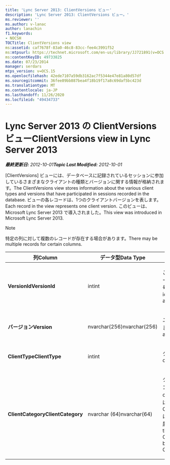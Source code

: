 ```yaml
---
title: 'Lync Server 2013: ClientVersions ビュー'
description: 'Lync Server 2013: ClientVersions ビュー。'
ms.reviewer: ''
ms.author: v-lanac
author: lanachin
f1.keywords:
- NOCSH
TOCTitle: ClientVersions view
ms:assetid: caf7678f-83a0-46c8-83cc-fee4c3991f52
ms:mtpsurl: https://technet.microsoft.com/en-us/library/JJ721891(v=OCS.15)
ms:contentKeyID: 49733825
ms.date: 07/23/2014
manager: serdars
mtps_version: v=OCS.15
ms.openlocfilehash: 42ede7107a59db3162ac7f5344e47e81a80d57df
ms.sourcegitcommit: 36fee89bb887bea4f18b19f17a8c69daf5bc423d
ms.translationtype: MT
ms.contentlocale: ja-JP
ms.lasthandoff: 11/26/2020
ms.locfileid: "49434733"
---
```

# <a name="clientversions-view-in-lync-server-2013"></a><span data-ttu-id="f9373-103">Lync Server 2013 の ClientVersions ビュー</span><span class="sxs-lookup"><span data-stu-id="f9373-103">ClientVersions view in Lync Server 2013</span></span>

<div data-xmlns="http://www.w3.org/1999/xhtml">

<div class="topic" data-xmlns="http://www.w3.org/1999/xhtml" data-msxsl="urn:schemas-microsoft-com:xslt" data-cs="https://msdn.microsoft.com/">

<div data-asp="https://msdn2.microsoft.com/asp">



</div>

<div id="mainSection">

<div id="mainBody"><span data-ttu-id="f9373-104">

<span> </span></span><span class="sxs-lookup"><span data-stu-id="f9373-104">

<span> </span></span></span>

<span data-ttu-id="f9373-105">_**最終更新日:** 2012-10-01_</span><span class="sxs-lookup"><span data-stu-id="f9373-105">_**Topic Last Modified:** 2012-10-01_</span></span>

<span data-ttu-id="f9373-106">[ClientVersions] ビューには、データベースに記録されているセッションに参加しているさまざまなクライアントの種類とバージョンに関する情報が格納されます。</span><span class="sxs-lookup"><span data-stu-id="f9373-106">The ClientVersions view stores information about the various client types and versions that have participated in sessions recorded in the database.</span></span> <span data-ttu-id="f9373-107">ビューの各レコードは、1つのクライアントバージョンを表します。</span><span class="sxs-lookup"><span data-stu-id="f9373-107">Each record in the view represents one client version.</span></span> <span data-ttu-id="f9373-108">このビューは、Microsoft Lync Server 2013 で導入されました。</span><span class="sxs-lookup"><span data-stu-id="f9373-108">This view was introduced in Microsoft Lync Server 2013.</span></span>

<div>


> [!NOTE]  
> <span data-ttu-id="f9373-109">特定の列に対して複数のレコードが存在する場合があります。</span><span class="sxs-lookup"><span data-stu-id="f9373-109">There may be multiple records for certain columns.</span></span>



</div>


<table>
<colgroup>
<col style="width: 33%" />
<col style="width: 33%" />
<col style="width: 33%" />
</colgroup>
<thead>
<tr class="header">
<th><span data-ttu-id="f9373-110">列</span><span class="sxs-lookup"><span data-stu-id="f9373-110">Column</span></span></th>
<th><span data-ttu-id="f9373-111">データ型</span><span class="sxs-lookup"><span data-stu-id="f9373-111">Data Type</span></span></th>
<th><span data-ttu-id="f9373-112">詳細</span><span class="sxs-lookup"><span data-stu-id="f9373-112">Details</span></span></th>
</tr>
</thead>
<tbody>
<tr class="odd">
<td><p><span data-ttu-id="f9373-113"><strong>VersionId</strong></span><span class="sxs-lookup"><span data-stu-id="f9373-113"><strong>VersionId</strong></span></span></p></td>
<td><p><span data-ttu-id="f9373-114">int</span><span class="sxs-lookup"><span data-stu-id="f9373-114">int</span></span></p></td>
<td><p><span data-ttu-id="f9373-115">このクライアントの種類とバージョンを識別する一意の番号。</span><span class="sxs-lookup"><span data-stu-id="f9373-115">Unique number identifying this client type and version.</span></span></p></td>
</tr>
<tr class="even">
<td><p><span data-ttu-id="f9373-116"><strong>バージョン</strong></span><span class="sxs-lookup"><span data-stu-id="f9373-116"><strong>Version</strong></span></span></p></td>
<td><p><span data-ttu-id="f9373-117">nvarchar(256)</span><span class="sxs-lookup"><span data-stu-id="f9373-117">nvarchar(256)</span></span></p></td>
<td><p><span data-ttu-id="f9373-118">ユーザーエージェントを表します。</span><span class="sxs-lookup"><span data-stu-id="f9373-118">Represents the user agent.</span></span></p></td>
</tr>
<tr class="odd">
<td><p><span data-ttu-id="f9373-119"><strong>ClientType</strong></span><span class="sxs-lookup"><span data-stu-id="f9373-119"><strong>ClientType</strong></span></span></p></td>
<td><p><span data-ttu-id="f9373-120">int</span><span class="sxs-lookup"><span data-stu-id="f9373-120">int</span></span></p></td>
<td><p><span data-ttu-id="f9373-121">クライアントの種類。</span><span class="sxs-lookup"><span data-stu-id="f9373-121">Type of client.</span></span></p></td>
</tr>
<tr class="even">
<td><p><span data-ttu-id="f9373-122"><strong>ClientCategory</strong></span><span class="sxs-lookup"><span data-stu-id="f9373-122"><strong>ClientCategory</strong></span></span></p></td>
<td><p><span data-ttu-id="f9373-123">nvarchar (64)</span><span class="sxs-lookup"><span data-stu-id="f9373-123">nvarchar(64)</span></span></p></td>
<td><p><span data-ttu-id="f9373-124">クライアントが所属するカテゴリ。</span><span class="sxs-lookup"><span data-stu-id="f9373-124">Category that the client belongs to.</span></span> <span data-ttu-id="f9373-125">たとえば、.0 というクライアント Conferencing_Attendant_1 は ClientCategory CAA をに属しています。</span><span class="sxs-lookup"><span data-stu-id="f9373-125">For example, the client Conferencing_Attendant_1.0 belongs to the ClientCategory CAA.</span></span></p></td>
</tr>
</tbody>
</table><span data-ttu-id="f9373-126">


</div>

<span> </span>

</div>

</div>

</span><span class="sxs-lookup"><span data-stu-id="f9373-126">


</div>

<span> </span>

</div>

</div>

</span></span></div>

